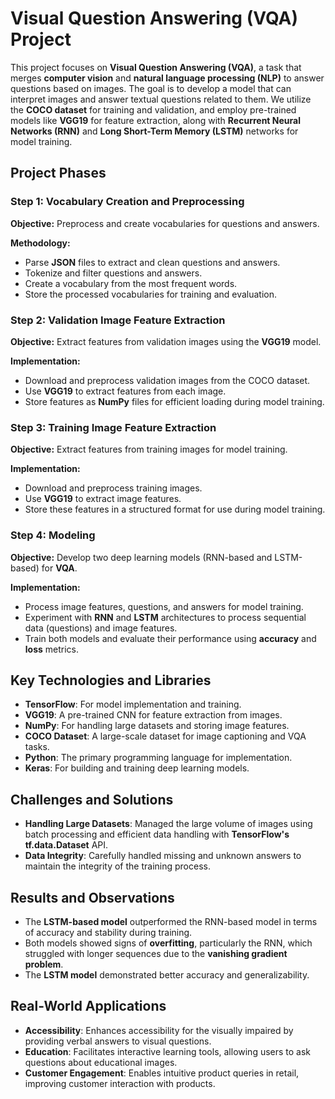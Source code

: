 # Visual Question Answering (VQA) Project

This project focuses on **Visual Question Answering (VQA)**, a task that merges **computer vision** and **natural language processing (NLP)** to answer questions based on images. The goal is to develop a model that can interpret images and answer textual questions related to them. We utilize the **COCO dataset** for training and validation, and employ pre-trained models like **VGG19** for feature extraction, along with **Recurrent Neural Networks (RNN)** and **Long Short-Term Memory (LSTM)** networks for model training.

## Project Phases

### Step 1: Vocabulary Creation and Preprocessing
**Objective:** Preprocess and create vocabularies for questions and answers.

**Methodology:**
- Parse **JSON** files to extract and clean questions and answers.
- Tokenize and filter questions and answers.
- Create a vocabulary from the most frequent words.
- Store the processed vocabularies for training and evaluation.

### Step 2: Validation Image Feature Extraction
**Objective:** Extract features from validation images using the **VGG19** model.

**Implementation:**
- Download and preprocess validation images from the COCO dataset.
- Use **VGG19** to extract features from each image.
- Store features as **NumPy** files for efficient loading during model training.

### Step 3: Training Image Feature Extraction
**Objective:** Extract features from training images for model training.

**Implementation:**
- Download and preprocess training images.
- Use **VGG19** to extract image features.
- Store these features in a structured format for use during model training.

### Step 4: Modeling
**Objective:** Develop two deep learning models (RNN-based and LSTM-based) for **VQA**.

**Implementation:**
- Process image features, questions, and answers for model training.
- Experiment with **RNN** and **LSTM** architectures to process sequential data (questions) and image features.
- Train both models and evaluate their performance using **accuracy** and **loss** metrics.

## Key Technologies and Libraries
- **TensorFlow**: For model implementation and training.
- **VGG19**: A pre-trained CNN for feature extraction from images.
- **NumPy**: For handling large datasets and storing image features.
- **COCO Dataset**: A large-scale dataset for image captioning and VQA tasks.
- **Python**: The primary programming language for implementation.
- **Keras**: For building and training deep learning models.

## Challenges and Solutions

- **Handling Large Datasets**: Managed the large volume of images using batch processing and efficient data handling with **TensorFlow's tf.data.Dataset** API.
- **Data Integrity**: Carefully handled missing and unknown answers to maintain the integrity of the training process.

## Results and Observations

- The **LSTM-based model** outperformed the RNN-based model in terms of accuracy and stability during training.
- Both models showed signs of **overfitting**, particularly the RNN, which struggled with longer sequences due to the **vanishing gradient problem**.
- The **LSTM model** demonstrated better accuracy and generalizability.

## Real-World Applications

- **Accessibility**: Enhances accessibility for the visually impaired by providing verbal answers to visual questions.
- **Education**: Facilitates interactive learning tools, allowing users to ask questions about educational images.
- **Customer Engagement**: Enables intuitive product queries in retail, improving customer interaction with products.
